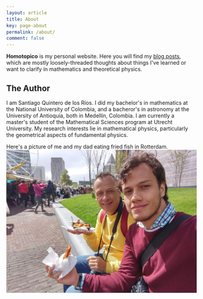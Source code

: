 ```yaml
---
layout: article
title: About
key: page-about
permalink: /about/
comment: false
---
```

**Homotopico** is my personal website. Here you will find my [blog posts](/),
which are mostly loosely-threaded thoughts about things I've learned or want to
clarify in mathematics and theoretical physics.

The Author
--------
I am Santiago Quintero de los Ríos. I did my bachelor's in mathematics at the
National University of Colombia, and a bacheror's in astronomy at the University of
Antioquia, both in Medellín, Colombia. I am currently a master's student of the Mathematical
Sciences program at Utrecht University. My research interests
lie in mathematical physics, particularly the geometrical
aspects of fundamental physics.

Here's a picture of me and my dad eating fried fish in Rotterdam.
![](/assets/images/den-haag.jpg)
